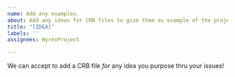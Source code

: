 ```yaml
---
name: Add any examples.
about: Add any ideas for CRB files to give them as example of the project
title: "[IDEA]"
labels: ''
assignees: WyrexProject

---
```


We can accept to add a CRB file *for* any  idea you purpose thru your issues!
